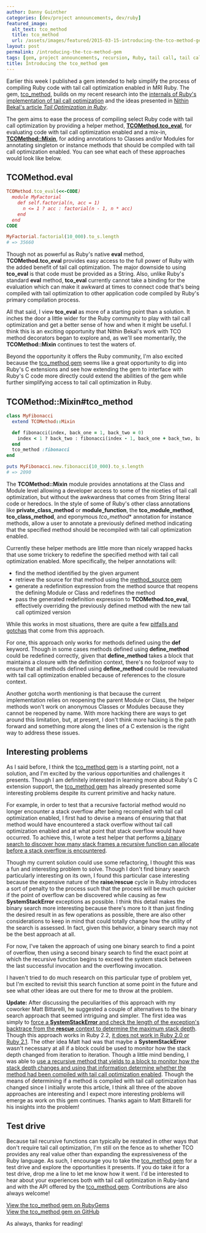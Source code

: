 ```yaml
---
author: Danny Guinther
categories: [dev/project announcements, dev/ruby]
featured_image:
  alt_text: tco_method
  title: tco_method
  url: /assets/images/featured/2015-03-15-introducing-the-tco-method-gem.jpg
layout: post
permalink: /introducing-the-tco-method-gem
tags: [gem, project announcements, recursion, Ruby, tail call, tail call optimization, tail recursion, tail recursive, tco_method]
title: Introducing the tco_method gem
---
```

Earlier this week I published a gem intended to help simplify the process of
compiling Ruby code with tail call optimization enabled in MRI Ruby. The gem,
[tco_method](https://rubygems.org/gems/tco_method), builds on my recent research
into the [internals of Ruby's implementation of tail call optimization](http://blog.tdg5.com/tail-call-optimization-ruby-deep-dive/)
and the ideas presented in [Nithin Bekal's article *Tail Optimization in Ruby*](http://nithinbekal.com/posts/ruby-tco/).

The gem aims to ease the process of compiling select Ruby code with tail call
optimization by providing a helper method, [**TCOMethod.tco_eval**](http://www.rubydoc.info/gems/tco_method/TCOMethod/Mixin:tco_eval),
for evaluating code with tail call optimization enabled and a mix-in,
[**TCOMethod::Mixin**](http://www.rubydoc.info/gems/tco_method/TCOMethod/Mixin),
for adding annotations to Classes and/or Modules for annotating singleton or
instance methods that should be compiled with tail call optimization enabled.
You can see what each of these approaches would look like below.

## TCOMethod.eval

```ruby
TCOMethod.tco_eval(<<-CODE)
  module MyFactorial
    def self.factorial(n, acc = 1)
      n <= 1 ? acc : factorial(n - 1, n * acc)
    end
  end
CODE

MyFactorial.factorial(10_000).to_s.length
# => 35660
```

Though not as powerful as Ruby's native **eval** method, **TCOMethod.tco_eval** provides
easy access to the full power of Ruby with the added benefit of tail call
optimization. The major downside to using **tco_eval** is that code must be
provided as a String. Also, unlike Ruby's standard **eval** method, **tco_eval**
currently cannot take a binding for the evaluation which can make it awkward
at times to connect code that's being compiled with tail optimization to
other application code compiled by Ruby's primary compilation process.

All that said, I view **tco_eval** as more of a starting point than a solution.
It inches the door a little wider for the Ruby community to play with tail call
optimization and get a better sense of how and when it might be useful. I think
this is an exciting opportunity that Nithin Bekal's work with TCO method
decorators began to explore and, as we'll see momentarily, the
**TCOMethod::Mixin** continues to test the waters of.

Beyond the opportunity it offers the Ruby community, I'm also excited because
the [tco_method gem](https://rubygems.org/gems/tco_method) seems like a great
opportunity to dig into Ruby's C extensions and see how extending the gem to
interface with Ruby's C code more directly could extend the abilities of the gem
while further simplifying access to tail call optimization in Ruby.

## TCOMethod::Mixin#tco_method

```ruby
class MyFibonacci
  extend TCOMethod::Mixin

  def fibonacci(index, back_one = 1, back_two = 0)
    index < 1 ? back_two : fibonacci(index - 1, back_one + back_two, back_one)
  end
  tco_method :fibonacci
end

puts MyFibonacci.new.fibonacci(10_000).to_s.length
# => 2090
```

The **TCOMethod::Mixin** module provides annotations at the Class and Module
level allowing a developer access to some of the niceties of tail call
optimization, but without the awkwardness that comes from String literal code or
heredocs. In the style of some of Ruby's other class annotations like
**private_class_method** or **module_function**, the **tco_module_method**,
**tco_class_method**, and eponymous *tco_method** annotation for instance
methods, allow a user to annotate a previously defined method indicating that
the specified method should be recompiled with tail call optimization enabled.

Currently these helper methods are little more than nicely wrapped hacks that
use some trickery to redefine the specified method with tail call optimization
enabled. More specifically, the helper annotations will:

- find the method identified by the given argument
- retrieve the source for that method using the [method_source
  gem](https://github.com/banister/method_source)
- generate a redefinition expression from the method source that
  reopens the defining Module or Class and redefines the method
- pass the generated redefinition expression to **TCOMethod.tco_eval**,
  effectively overriding the previously defined method with the new tail call
  optimized version

While this works in most situations, there are quite a few [pitfalls and
gotchas](https://github.com/tdg5/tco_method/tree/6241e57f8bb8478e2ef2286d4cc6e463c0198e61#gotchas)
that come from this approach.

For one, this approach only works for methods defined using the **def** keyword.
Though in some cases methods defined using **define_method** could be redefined
correctly, given that **define_method** takes a block that maintains a closure
with the definition context, there's no foolproof way to ensure that all methods
defined using **define_method** could be reevaluated with tail call optimization
enabled because of references to the closure context.

Another gotcha worth mentioning is that because the current implementation
relies on reopening the parent Module or Class, the helper methods won't work on
anonymous Classes or Modules because they cannot be reopened by name. With more
hacking there are ways to get around this limitation, but, at present, I don't
think more hacking is the path forward and something more along the lines of a C
extension is the right way to address these issues.

## Interesting problems

As I said before, I think the [tco_method gem](https://rubygems.org/gems/tco_method)
is a starting point, not a solution, and I'm excited by the various
opportunities and challenges it presents. Though I am definitely interested in
learning more about Ruby's C extension support, the [tco_method gem](https://rubygems.org/gems/tco_method)
has already presented some interesting problems despite its current primitive
and hacky nature.

For example, in order to test that a recursive factorial method would no longer
encounter a stack overflow after being recompiled with tail call optimization
enabled, I first had to devise a means of ensuring that that method would
have encountered a stack overflow without tail call optimization enabled and at
what point that stack overflow would have occurred. To achieve this, I wrote a
test helper that performs [a binary search to discover how many stack frames a
recursive function can allocate before a stack overflow is
encountered](https://github.com/tdg5/tco_method/blob/c28895742e18e9d87393c97435db99e4b71c5fa3/test/test_helpers/stack_busters/factorial_stack_buster.rb#L25).

Though my current solution could use some refactoring, I thought this was a fun
and interesting problem to solve. Though I don't find binary search particularly
interesting on its own, I found this particular case interesting because the
expensive nature of the **raise**/**rescue** cycle in Ruby introduces a sort of
penalty to the process such that the process will be much quicker if the point
of overflow can be discovered while causing as few **SystemStackError**
exceptions as possible. I think this detail makes the binary search more
interesting because there's more to it than just finding the desired result in as few
operations as possible, there are also other considerations to keep in mind that
could totally change how the utility of the search is assessed. In fact, given
this behavior, a binary search may not be the best approach at all.

For now, I've taken the approach of using one binary search to find a point of
overflow, then using a second binary search to find the exact point at which the
recursive function begins to exceed the system stack between the last successful
invocation and the overflowing invocation.

I haven't tried to do much research on this particular type of problem yet, but
I'm excited to revisit this search function at some point in the future and see
what other ideas are out there for me to throw at the problem.

**Update:** After discussing the peculiarities of this approach with my coworker
Matt Bittarelli, he suggested a couple of alternatives to the binary search
approach that seemed intriguing and simpler. The first idea was simply to [force
a **SystemStackError** and check the length of the exception's backtrace from the
**rescue** context to determine the maximum stack
depth](https://github.com/tdg5/tco_method/commit/e2e7f30314fd3d0e1b2d138328d7deeb31e7bd96).
Though this approach works in Ruby 2.2, [it does not work in Ruby 2.0 or Ruby
2.1](https://travis-ci.org/tdg5/tco_method/builds/54811953). The other idea Matt
had was that maybe a **SystemStackError** wasn't necessary at all if a block
could be used to monitor how the stack depth changed from iteration to
iteration. Though a little mind bending, I was able to [use a recursive method
that yields to a block to monitor how the stack depth changes and using that
information determine whether the method had been compiled with tail call
optimization enabled](https://github.com/tdg5/tco_method/commit/c2963276376f7705b2fb1b6b582d88f07954c02f).
Though the means of determining if a method is compiled with tail call
optimization has changed since I initially wrote this article, I think all three
of the above approaches are interesting and I expect more interesting problems
will emerge as work on this gem continues. Thanks again to Matt Bittarelli for
his insights into the problem!

## Test drive

Because tail recursive functions can typically be restated in other ways that
don't require tail call optimization, I'm still on the fence as to whether TCO
provides any real value other than expanding the expressiveness of the Ruby
language. As such, I encourage you to take the [tco_method gem](https://rubygems.org/gems/tco_method)
for a test drive and explore the opportunities it presents. If you do take
it for a test drive, drop me a line to let me know how it went. I'd be
interested to hear about your experiences both with tail call optimization in
Ruby-land and with the API offered by the [tco_method gem](https://rubygems.org/gems/tco_method).
Contributions are also always welcome!

[View the tco_method gem on RubyGems](https://rubygems.org/gems/tco_method)  
[View the tco_method gem on GitHub](https://github.com/tdg5/tco_method)

As always, thanks for reading!
